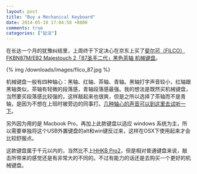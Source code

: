 ```yaml
---
layout: post
title: "Buy a Mechanical Keyboard"
date: 2014-05-18 17:04:58 +0800
comments: true
categories: ["扯淡"]
---
```


在长达一个月的犹豫纠结里，上周终于下定决心在京东上买了[斐尔可（FILCO） FKBN87M/EB2 Majestouch 2「87圣手二代」黑色茶轴 机械键盘](http://item.jd.com/959148.html)。

{% img /downloads/images/flico_87.jpg %}

机械键盘一般有四种轴心：黑轴、红轴、茶轴、青轴。黑轴打字声音较小，红轴跟黑轴类似，茶轴有轻微的段落感，青轴段落感最强。我的想法是既然买机械键盘，当然要买段落感比较强的，这样敲起来也很爽，但是之所以选择了茶轴而不是青轴，是因为不想在上班时被旁边的同事打。[几种轴心的声音可以到这里去试听一下](http://www.pcviva.com/dazishengyin.html)。

另外因为用的是 Macbook Pro，再加上此款键盘以适应 windows 系统为主，所以需要单独将这个USB外置键盘的alt和win键反过来，这样在OSX下使用起来才会比较舒服点。

这款键盘属于千元以内的，当然比不上[HHKB Pro2](http://thekaiway.com/2012/08/01/got-a-hhkb-pro2)，但是相对普通键盘来说，敲击所带来的感觉还是有非常大的不同的。不过有能力的话还是去购买一个更好的机械键盘。
